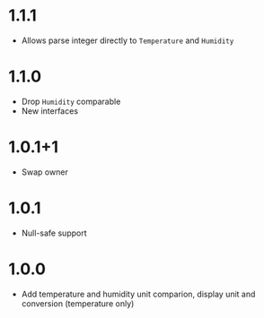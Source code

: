 # 1.1.1
* Allows parse integer directly to `Temperature` and `Humidity`

# 1.1.0
* Drop `Humidity` comparable
* New interfaces

# 1.0.1+1
* Swap owner

# 1.0.1
* Null-safe support

# 1.0.0
* Add temperature and humidity unit comparion, display unit and conversion (temperature only)